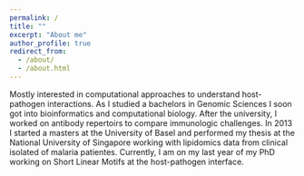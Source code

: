 ```yaml
---
permalink: /
title: ""
excerpt: "About me"
author_profile: true
redirect_from: 
  - /about/
  - /about.html
---
```


Mostly interested in computational approaches to understand host-pathogen interactions. As I studied a bachelors in Genomic Sciences I soon got into bioinformatics and computational biology. After the university, I worked on antibody repertoirs to compare immunologic challenges. In 2013 I started a masters at the University of Basel and performed my thesis at the National University of Singapore working with lipidomics data from clinical isolated of malaria patientes. Currently, I am on my last year of my PhD working on Short Linear Motifs at the host-pathogen interface.